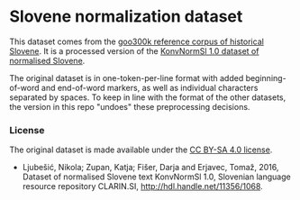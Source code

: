 # Slovene normalization dataset

This dataset comes from the [goo300k reference corpus of historical
Slovene](http://nl.ijs.si/imp/index-en.html).  It is a
processed version of the [KonvNormSl 1.0 dataset of normalised
Slovene](https://www.clarin.si/repository/xmlui/handle/11356/1068).

The original dataset is in one-token-per-line format with added
beginning-of-word and end-of-word markers, as well as individual characters
separated by spaces.  To keep in line with the format of the other datasets, the
version in this repo "undoes" these preprocessing decisions.

### License

The original dataset is made available under the [CC BY-SA 4.0
license](https://creativecommons.org/licenses/by-sa/4.0/).

+ Ljubešić, Nikola; Zupan, Katja; Fišer, Darja and Erjavec, Tomaž, 2016, Dataset
  of normalised Slovene text KonvNormSl 1.0, Slovenian language resource
  repository CLARIN.SI, http://hdl.handle.net/11356/1068.
